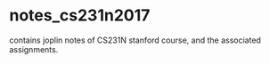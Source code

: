 # notes_cs231n2017
contains joplin notes of CS231N stanford course, and the associated assignments.
